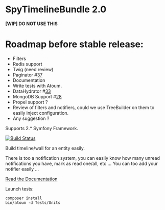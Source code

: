 SpyTimelineBundle 2.0
=====================

**[WIP] DO NOT USE THIS**

Roadmap before stable release:
==============================

- Filters
- Redis support
- Twig (need review)
- Paginator #[37](https://github.com/stephpy/TimelineBundle/issues/37)
- Documentation
- Write tests with Atoum.
- DataHydrator #[33](https://github.com/stephpy/TimelineBundle/issues/33)
- MongoDB Support #[28](https://github.com/stephpy/TimelineBundle/issues/28)
- Propel support ?
- Review of filters and notifiers, could we use TreeBuilder on them to easily inject configuration.
- Any suggestion ?


Supports 2.* Symfony Framework.

[![Build Status](https://secure.travis-ci.org/stephpy/TimelineBundle.png)](http://travis-ci.org/stephpy/TimelineBundle)

Build timeline/wall for an entity easily.

There is too a notification system, you can easily know how many unread notifications you have, mark as read one/all, etc ... You can too add your notifier easily ...

[Read the Documentation](https://github.com/stephpy/TimelineBundle/blob/master/Resources/doc/index.markdown)

Launch tests:

```
composer install
bin/atoum -d Tests/Units
```
